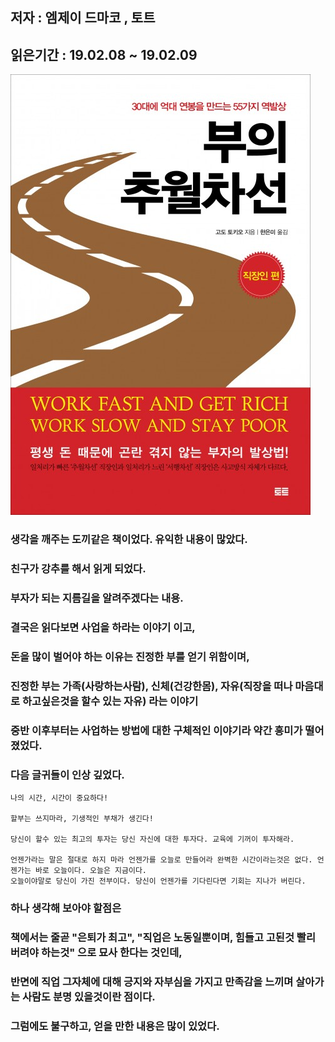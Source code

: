 ## 저자 : 엠제이 드마코 , 토트

## 읽은기간 : 19.02.08 ~ 19.02.09

![Smithsonian Image](../../public/images/books-images/workfast.jpg)

### 생각을 깨주는 도끼같은 책이었다. 유익한 내용이 많았다.

### 친구가 강추를 해서 읽게 되었다.

### 부자가 되는 지름길을 알려주겠다는 내용.

### 결국은 읽다보면 사업을 하라는 이야기 이고,

### 돈을 많이 벌어야 하는 이유는 진정한 부를 얻기 위함이며,

### 진정한 부는 가족(사랑하는사람), 신체(건강한몸), 자유(직장을 떠나 마음대로 하고싶은것을 할수 있는 자유) 라는 이야기

### 중반 이후부터는 사업하는 방법에 대한 구체적인 이야기라 약간 흥미가 떨어졌었다.

### 다음 글귀들이 인상 깊었다.

    나의 시간, 시간이 중요하다!

    할부는 쓰지마라, 기생적인 부채가 생긴다!

    당신이 할수 있는 최고의 투자는 당신 자신에 대한 투자다. 교육에 기꺼이 투자해라.

    언젠가라는 말은 절대로 하지 마라 언젠가를 오늘로 만들어라 완벽한 시간이라는것은 없다. 언젠가는 바로 오늘이다. 오늘은 지금이다.
    오늘이야말로 당신이 가진 전부이다. 당신이 언젠가를 기다린다면 기회는 지나가 버린다.


### 하나 생각해 보아야 할점은

### 책에서는 줄곧 "은퇴가 최고", "직업은 노동일뿐이며, 힘들고 고된것 빨리 버려야 하는것" 으로 묘사 한다는 것인데,

### 반면에 직업 그자체에 대해 긍지와 자부심을 가지고 만족감을 느끼며 살아가는 사람도 분명 있을것이란 점이다.

### 그럼에도 불구하고, 얻을 만한 내용은 많이 있었다.

